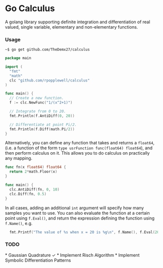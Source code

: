 # Go Calculus

A golang library supporting definite integration and differentiation of real valued, single variable, elementary and non-elementary functions.
<h3>Usage</h3>

`~$ go get github.com/TheDemx27/calculus`

```go
package main

import (
  "fmt"
  "math"
  clc "github.com/rpopplewell/calculus"
)

func main() {
  // Create a new function.
  f := clc.NewFunc("1/(x^2+1)")

  // Integrate from 0 to 20.
  fmt.Println(f.AntiDiff(0, 20))

  // Differentiate at point Pi/2.
  fmt.Println(f.Diff(math.Pi/2))
}
```
Alternatively, you can define any function that takes and returns a `float64`, (i.e. a function of the form `type usrFunction func(float64) float64`), and then perform calculus on it. This allows you to do calculus on practically any mapping.
```go
func fn(x float64) float64 {
  return 2*math.Floor(x)
}

func main() {
  clc.AntiDiff(fn, 0, 10)
  clc.Diff(fn, 0.5)
}
```
In all cases, adding an additional `int` argument will specify how many samples you want to use.
You can also evaluate the function at a certain point using `f.Eval()`, and return the expression defining the function using `f.Name()`, e.g.
```go
  fmt.Printf("The value of %s when x = 20 is %g\n", f.Name(), f.Eval(20))
```
<h3>TODO</h3>
* Gaussian Quadrature ✓
* Implement Risch Algorithm
* Implement Symbolic Differentiation Patterns
